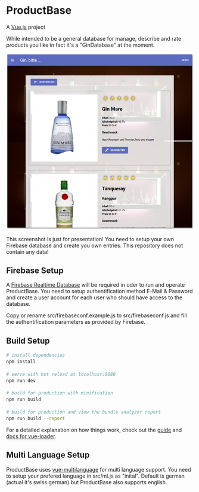 # ProductBase

A [Vue.js](https://vuejs.org/) project

While intended to be a general database for manage, describe and rate products you like in fact it's a "GinDatabase" at the moment.

![Screenhot](https://github.com/viper3400/ProductBase/blob/master/productshot.png)

This screenshot is just for presentation! You need to setup your own Firebase database and create you own entries. This repository does not contain any data!

## Firebase Setup

A [Firebase Realtime Database](https://firebase.google.com/products/realtime-database/) will be required in oder to run and operate ProductBase. You need to setup authentification method E-Mail & Password and create a user account for each user who should have access to the database.

Copy or rename src/firebaseconf.example.js to src/firebaseconf.js and fill the authentification parameters as provided by Firebase.

## Build Setup

``` bash
# install dependencies
npm install

# serve with hot reload at localhost:8080
npm run dev

# build for production with minification
npm run build

# build for production and view the bundle analyzer report
npm run build --report
```

For a detailed explanation on how things work, check out the [guide](http://vuejs-templates.github.io/webpack/) and [docs for vue-loader](http://vuejs.github.io/vue-loader).

## Multi Language Setup

ProductBase uses [vue-multilanguage](https://github.com/leonardovilarinho/vue-multilanguage) for multi language support. You need to setup your prefered language in src/ml.js as "inital". Default is german (actual it's swiss german) but ProductBase also supports english.
